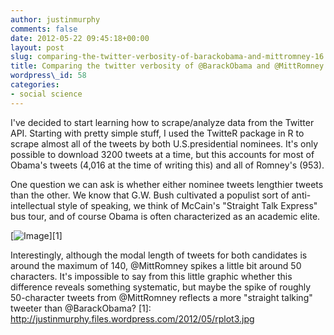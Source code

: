 ```yaml
---
author: justinmurphy
comments: false
date: 2012-05-22 09:45:18+00:00
layout: post
slug: comparing-the-twitter-verbosity-of-barackobama-and-mittromney-16
title: Comparing the twitter verbosity of @BarackObama and @MittRomney
wordpress\_id: 58
categories:
- social science
---
```


I've decided to start learning how to scrape/analyze data from the Twitter API. Starting with pretty simple stuff, I used the TwitteR package in R to scrape almost all of the tweets by both U.S.presidential nominees. It's only possible to download 3200 tweets at a time, but this accounts for most of Obama's tweets (4,016 at the time of writing this) and all of Romney's (953).

One question we can ask is whether either nominee tweets lengthier tweets than the other. We know that G.W. Bush cultivated a populist sort of anti-intellectual style of speaking, we think of McCain's "Straight Talk Express" bus tour, and of course Obama is often characterized as an academic elite.

[![Image][image-1]][1]

Interestingly, although the modal length of tweets for both candidates is around the maximum of 140, @MittRomney spikes a little bit around 50 characters. It's impossible to say from this little graphic whether this difference reveals something systematic, but maybe the spike of roughly 50-character tweets from @MittRomney reflects a more "straight talking" tweeter than @BarackObama?
[1]:	http://justinmurphy.files.wordpress.com/2012/05/rplot3.jpg

[image-1]:	http://justinmurphy.files.wordpress.com/2012/05/rplot3.jpg?w=470